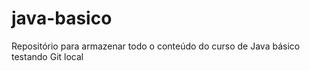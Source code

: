 # java-basico
Repositório para armazenar todo o conteúdo do curso de Java básico
testando Git local
